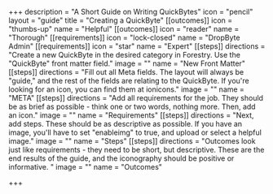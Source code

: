 +++
description = "A Short Guide on Writing QuickBytes"
icon = "pencil"
layout = "guide"
title = "Creating a QuickByte"
[[outcomes]]
icon = "thumbs-up"
name = "Helpful"
[[outcomes]]
icon = "reader"
name = "Thorough"
[[requirements]]
icon = "lock-closed"
name = "DropByte Admin"
[[requirements]]
icon = "star"
name = "Expert"
[[steps]]
directions = "Create a new QuickByte in the desired category in Forestry. Use the \"QuickByte\" front matter field."
image = ""
name = "New Front Matter"
[[steps]]
directions = "Fill out all Meta fields. The layout will always be \"guide,\" and the rest of the fields are relating to the QuickByte. If you're looking for an icon, you can find them at ionicons."
image = ""
name = "META"
[[steps]]
directions = "Add all requirements for the job. They should be as brief as possible - think one or two words, nothing more. Then, add an icon."
image = ""
name = "Requirements"
[[steps]]
directions = "Next, add steps. These should be as descriptive as possible. If you have an image, you'll have to set \"enableimg\" to true, and upload or select a helpful image."
image = ""
name = "Steps"
[[steps]]
directions = "Outcomes look just like requirements - they need to be short, but descriptive. These are the end results of the guide, and the iconography should be positive or informative. "
image = ""
name = "Outcomes"

+++
